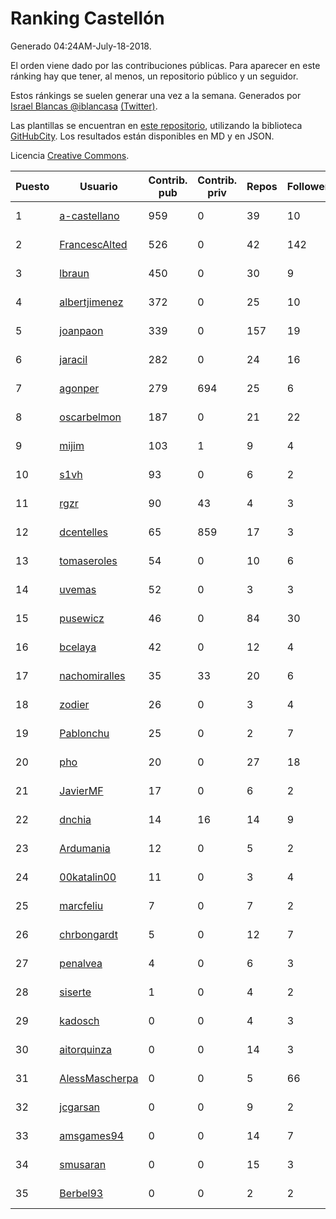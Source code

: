 # Ranking Castellón

Generado 04:24AM-July-18-2018.

El orden viene dado por las contribuciones públicas. Para aparecer en este ránking hay que tener, al menos, un repositorio público y un seguidor.

Estos ránkings se suelen generar una vez a la semana. Generados por [Israel Blancas @iblancasa](https://github.com/iblancasa/) [(Twitter)](https://twitter.com/iblancasa).

Las plantillas se encuentran en [este repositorio](https://github.com/iblancasa/GH-Spanish-Ranking), utilizando la biblioteca [GitHubCity](https://github.com/iblancasa/GitHubCity). Los resultados están disponibles en MD y en JSON.

Licencia [Creative Commons](https://creativecommons.org/licenses/by/4.0/).

| Puesto   |  Usuario  | Contrib. pub | Contrib. priv |Repos| Followers | Desde |  Avatar  |
|----------|-----------|--------------|---------------|-----|-----------|-------|----------|
|1|[a-castellano](https://github.com/a-castellano)|959|0|39|10|2015-03-17|![a-castellano]()|
|2|[FrancescAlted](https://github.com/FrancescAlted)|526|0|42|142|2010-06-25|![FrancescAlted]()|
|3|[lbraun](https://github.com/lbraun)|450|0|30|9|2010-06-02|![lbraun]()|
|4|[albertjimenez](https://github.com/albertjimenez)|372|0|25|10|2015-05-21|![albertjimenez]()|
|5|[joanpaon](https://github.com/joanpaon)|339|0|157|19|2013-06-30|![joanpaon]()|
|6|[jaracil](https://github.com/jaracil)|282|0|24|16|2014-01-10|![jaracil]()|
|7|[agonper](https://github.com/agonper)|279|694|25|6|2015-01-27|![agonper]()|
|8|[oscarbelmon](https://github.com/oscarbelmon)|187|0|21|22|2013-04-05|![oscarbelmon]()|
|9|[mijim](https://github.com/mijim)|103|1|9|4|2016-02-01|![mijim]()|
|10|[s1vh](https://github.com/s1vh)|93|0|6|2|2014-10-09|![s1vh]()|
|11|[rgzr](https://github.com/rgzr)|90|43|4|3|2015-07-03|![rgzr]()|
|12|[dcentelles](https://github.com/dcentelles)|65|859|17|3|2013-07-15|![dcentelles]()|
|13|[tomaseroles](https://github.com/tomaseroles)|54|0|10|6|2015-02-16|![tomaseroles]()|
|14|[uvemas](https://github.com/uvemas)|52|0|3|3|2011-10-03|![uvemas]()|
|15|[pusewicz](https://github.com/pusewicz)|46|0|84|30|2008-02-26|![pusewicz]()|
|16|[bcelaya](https://github.com/bcelaya)|42|0|12|4|2014-09-12|![bcelaya]()|
|17|[nachomiralles](https://github.com/nachomiralles)|35|33|20|6|2013-06-26|![nachomiralles]()|
|18|[zodier](https://github.com/zodier)|26|0|3|4|2010-11-13|![zodier]()|
|19|[Pablonchu](https://github.com/Pablonchu)|25|0|2|7|2017-01-31|![Pablonchu]()|
|20|[pho](https://github.com/pho)|20|0|27|18|2009-05-25|![pho]()|
|21|[JavierMF](https://github.com/JavierMF)|17|0|6|2|2013-01-17|![JavierMF]()|
|22|[dnchia](https://github.com/dnchia)|14|16|14|9|2015-08-14|![dnchia]()|
|23|[Ardumania](https://github.com/Ardumania)|12|0|5|2|2012-02-17|![Ardumania]()|
|24|[00katalin00](https://github.com/00katalin00)|11|0|3|4|2017-10-18|![00katalin00]()|
|25|[marcfeliu](https://github.com/marcfeliu)|7|0|7|2|2013-10-01|![marcfeliu]()|
|26|[chrbongardt](https://github.com/chrbongardt)|5|0|12|7|2012-11-19|![chrbongardt]()|
|27|[penalvea](https://github.com/penalvea)|4|0|6|3|2013-04-09|![penalvea]()|
|28|[siserte](https://github.com/siserte)|1|0|4|2|2014-02-05|![siserte]()|
|29|[kadosch](https://github.com/kadosch)|0|0|4|3|2011-12-31|![kadosch]()|
|30|[aitorquinza](https://github.com/aitorquinza)|0|0|14|3|2012-09-17|![aitorquinza]()|
|31|[AlessMascherpa](https://github.com/AlessMascherpa)|0|0|5|66|2011-04-03|![AlessMascherpa]()|
|32|[jcgarsan](https://github.com/jcgarsan)|0|0|9|2|2013-09-26|![jcgarsan]()|
|33|[amsgames94](https://github.com/amsgames94)|0|0|14|7|2014-03-15|![amsgames94]()|
|34|[smusaran](https://github.com/smusaran)|0|0|15|3|2015-11-10|![smusaran]()|
|35|[Berbel93](https://github.com/Berbel93)|0|0|2|2|2016-03-02|![Berbel93]()|
